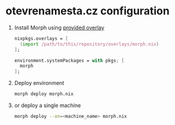otevrenamesta.cz configuration
==============================

1. Install Morph using [provided overlay](overlays/morph.nix)

    ~~~~~ nix
    nixpkgs.overlays = [
      (import /path/to/this/repository/overlays/morph.nix)
    ];

    environment.systemPackages = with pkgs; [
      morph
    ];
    ~~~~~

2. Deploy environment

    ~~~~~ bash
    morph deploy morph.nix
    ~~~~~

3. or deploy a single machine

    ~~~~~ bash
    morph deploy --on=<machine_name> morph.nix
    ~~~~~
